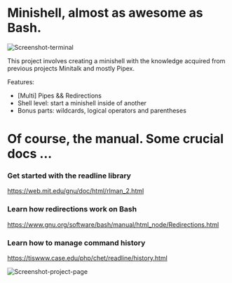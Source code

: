 # Minishell, almost as awesome as Bash.

![Screenshot-terminal](https://user-images.githubusercontent.com/92089944/224225348-60435cf6-90f9-4683-8043-36d0cb7dcd7f.jpeg)

This project involves creating a minishell with the knowledge acquired from previous projects Minitalk and mostly Pipex.

Features:
- [Multi] Pipes && Redirections
- Shell level: start a minishell inside of another
- Bonus parts: wildcards, logical operators and parentheses

# Of course, the manual. Some crucial docs ...
### Get started with the readline library
https://web.mit.edu/gnu/doc/html/rlman_2.html

### Learn how redirections work on Bash
https://www.gnu.org/software/bash/manual/html_node/Redirections.html

### Learn how to manage command history
https://tiswww.case.edu/php/chet/readline/history.html


![Screenshot-project-page](https://user-images.githubusercontent.com/92089944/224226153-51527bf7-e35d-4b0a-838f-486aa7e61bdf.png)
